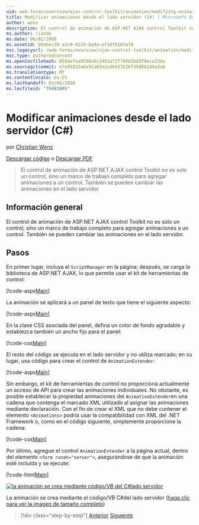 ```yaml
---
uid: web-forms/overview/ajax-control-toolkit/animation/modifying-animations-from-the-server-side-cs
title: Modificar animaciones desde el lado servidor (C#) | Microsoft Docs
author: wenz
description: El control de animación de ASP.NET AJAX control Toolkit no es solo un control, sino un marco de trabajo completo para agregar animaciones a un control. Las animaciones también pueden...
ms.author: riande
ms.date: 06/02/2008
ms.assetid: b0abec39-a1c9-422d-ba9a-ef16f6185af8
msc.legacyurl: /web-forms/overview/ajax-control-toolkit/animation/modifying-animations-from-the-server-side-cs
msc.type: authoredcontent
ms.openlocfilehash: 0594efea9598a6c2461a72f789b5bd5f8ece23da
ms.sourcegitcommit: e7e91932a6e91a63e2e46417626f39d6b244a3ab
ms.translationtype: MT
ms.contentlocale: es-ES
ms.lasthandoff: 03/06/2020
ms.locfileid: "78483895"
---
```

# <a name="modifying-animations-from-the-server-side-c"></a>Modificar animaciones desde el lado servidor (C#)

por [Christian Wenz](https://github.com/wenz)

[Descargar código](https://download.microsoft.com/download/f/9/a/f9a26acd-8df4-4484-8a18-199e4598f411/Animation9.cs.zip) o [Descargar PDF](https://download.microsoft.com/download/6/7/1/6718d452-ff89-4d3f-a90e-c74ec2d636a3/animation9CS.pdf)

> El control de animación de ASP.NET AJAX control Toolkit no es solo un control, sino un marco de trabajo completo para agregar animaciones a un control. También se pueden cambiar las animaciones en el lado servidor.

## <a name="overview"></a>Información general

El control de animación de ASP.NET AJAX control Toolkit no es solo un control, sino un marco de trabajo completo para agregar animaciones a un control. También se pueden cambiar las animaciones en el lado servidor.

## <a name="steps"></a>Pasos

En primer lugar, incluya el `ScriptManager` en la página; después, se carga la biblioteca de ASP.NET AJAX, lo que permite usar el kit de herramientas de control:

[!code-aspx[Main](modifying-animations-from-the-server-side-cs/samples/sample1.aspx)]

La animación se aplicará a un panel de texto que tiene el siguiente aspecto:

[!code-aspx[Main](modifying-animations-from-the-server-side-cs/samples/sample2.aspx)]

En la clase CSS asociada del panel, defina un color de fondo agradable y establezca también un ancho fijo para el panel:

[!code-css[Main](modifying-animations-from-the-server-side-cs/samples/sample3.css)]

El resto del código se ejecuta en el lado servidor y no utiliza marcado; en su lugar, usa código para crear el control de `AnimationExtender`:

[!code-aspx[Main](modifying-animations-from-the-server-side-cs/samples/sample4.aspx)]

Sin embargo, el kit de herramientas de control no proporciona actualmente un acceso de API para crear las animaciones individuales. No obstante, es posible establecer la propiedad animaciones del `AnimationExtender`en una cadena que contenga el marcado XML utilizado al asignar las animaciones mediante declaración. Con el fin de crear el XML que no debe contener el elemento `<Animations>` podría usar la compatibilidad con XML del .NET Framework o, como en el código siguiente, simplemente proporcione la cadena:

[!code-css[Main](modifying-animations-from-the-server-side-cs/samples/sample5.css)]

Por último, agregue el control `AnimationExtender` a la página actual, dentro del elemento `<form runat="server">`, asegurándose de que la animación esté incluida y se ejecute:

[!code-html[Main](modifying-animations-from-the-server-side-cs/samples/sample6.html)]

[![la animación se crea mediante código/VB del C#lado servidor](modifying-animations-from-the-server-side-cs/_static/image2.png)](modifying-animations-from-the-server-side-cs/_static/image1.png)

La animación se crea mediante el código/VB C#del lado servidor ([haga clic para ver la imagen de tamaño completo](modifying-animations-from-the-server-side-cs/_static/image3.png))

> [!div class="step-by-step"]
> [Anterior](triggering-an-animation-in-another-control-cs.md)
> [Siguiente](executing-animations-using-client-side-code-cs.md)
